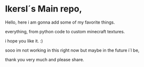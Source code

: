 # Ikersl´s Main repo,
Hello, here i am gonna add some of my favorite things.

everything, from python code to custom minecraft textures.

i hope you like it. :)








sooo im not working in this right now but maybe in the future i`l be,

thank you very much and please share.
